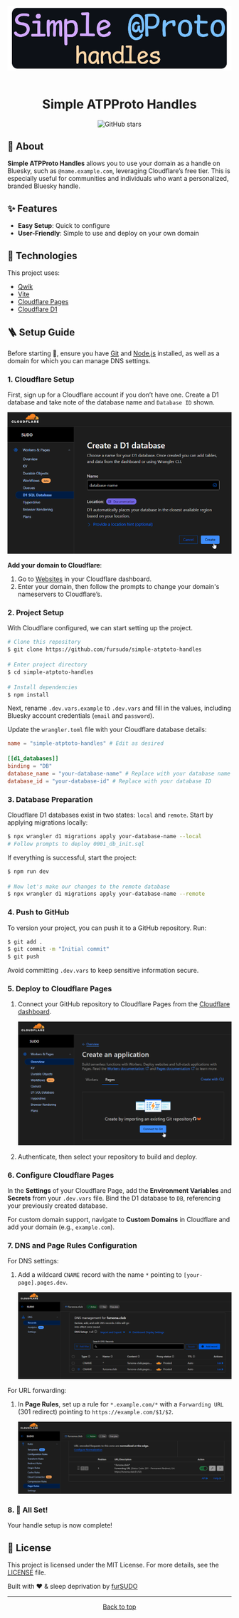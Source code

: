 <div align="center">
  <img src="./.github/header.png" alt="Simple ATPProto Handles" />
&#xa0;
</div>

<h1 align="center">Simple ATPProto Handles</h1>

<p align="center">
  <img alt="GitHub stars" src="https://img.shields.io/github/stars/furSUDO/simple-atptoto-handles?color=56BEB8" />
</p>

## 🎯 About

**Simple ATPProto Handles** allows you to use your domain as a handle on Bluesky, such as `@name.example.com`, leveraging Cloudflare’s free tier. This is especially useful for communities and individuals who want a personalized, branded Bluesky handle.

## ✨ Features

- **Easy Setup**: Quick to configure
- **User-Friendly**: Simple to use and deploy on your own domain

## 🚀 Technologies

This project uses:

- [Qwik](https://qwik.dev/)
- [Vite](https://vitejs.dev/)
- [Cloudflare Pages](https://pages.cloudflare.com/)
- [Cloudflare D1](https://developers.cloudflare.com/d1/)

## 🪜 Setup Guide

Before starting 🏁, ensure you have [Git](https://git-scm.com) and [Node.js](https://nodejs.org/en/) installed, as well as a domain for which you can manage DNS settings.

### 1. Cloudflare Setup

First, sign up for a Cloudflare account if you don’t have one. Create a D1 database and take note of the database name and `Database ID` shown.

![Setup D1 database](./.github/setup_d1.png)

**Add your domain to Cloudflare**:

1. Go to [Websites](https://dash.cloudflare.com/?to=/:account/add-site) in your Cloudflare dashboard.
2. Enter your domain, then follow the prompts to change your domain's nameservers to Cloudflare’s.

### 2. Project Setup

With Cloudflare configured, we can start setting up the project.

```bash
# Clone this repository
$ git clone https://github.com/fursudo/simple-atptoto-handles

# Enter project directory
$ cd simple-atptoto-handles

# Install dependencies
$ npm install
```

Next, rename `.dev.vars.example` to `.dev.vars` and fill in the values, including Bluesky account credentials (`email` and `password`).

Update the `wrangler.toml` file with your Cloudflare database details:

```toml
name = "simple-atptoto-handles" # Edit as desired

[[d1_databases]]
binding = "DB"
database_name = "your-database-name" # Replace with your database name
database_id = "your-database-id" # Replace with your database ID
```

### 3. Database Preparation

Cloudflare D1 databases exist in two states: `local` and `remote`. Start by applying migrations locally:

```bash
$ npx wrangler d1 migrations apply your-database-name --local
# Follow prompts to deploy 0001_db_init.sql
```

If everything is successful, start the project:

```bash
$ npm run dev

# Now let's make our changes to the remote database
$ npx wrangler d1 migrations apply your-database-name --remote
```

### 4. Push to GitHub

To version your project, you can push it to a GitHub repository. Run:

```bash
$ git add .
$ git commit -m "Initial commit"
$ git push
```

Avoid committing `.dev.vars` to keep sensitive information secure.

### 5. Deploy to Cloudflare Pages

1. Connect your GitHub repository to Cloudflare Pages from the [Cloudflare dashboard](https://dash.cloudflare.com/?to=/:account/workers-and-pages/create/pages).

   ![Setup Cloudflare Pages with Git](./.github/setup_pages.png)

2. Authenticate, then select your repository to build and deploy.

### 6. Configure Cloudflare Pages

In the **Settings** of your Cloudflare Page, add the **Environment Variables** and **Secrets** from your `.dev.vars` file. Bind the D1 database to `DB`, referencing your previously created database.

For custom domain support, navigate to **Custom Domains** in Cloudflare and add your domain (e.g., `example.com`).

### 7. DNS and Page Rules Configuration

For DNS settings:

1. Add a wildcard `CNAME` record with the name `*` pointing to `[your-page].pages.dev`.

   ![DNS configuration](./.github/dns_view.png)

For URL forwarding:

1. In **Page Rules**, set up a rule for `*.example.com/*` with a `Forwarding URL` (301 redirect) pointing to `https://example.com/$1/$2`.

   ![Page Rules configuration](./.github/page_rules.png)

### 8. 🎉 All Set!

Your handle setup is now complete!

## 📝 License

This project is licensed under the MIT License. For more details, see the [LICENSE](LICENSE.md) file.

Built with ❤️ & sleep deprivation by [furSUDO](https://github.com/furSUDO)

---

<div align="center">
  <a href="#top">Back to top</a>
</div>
